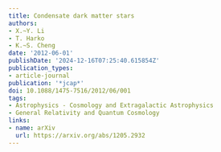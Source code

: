 ```yaml
---
title: Condensate dark matter stars
authors:
- X.~Y. Li
- T. Harko
- K.~S. Cheng
date: '2012-06-01'
publishDate: '2024-12-16T07:25:40.615854Z'
publication_types:
- article-journal
publication: '*jcap*'
doi: 10.1088/1475-7516/2012/06/001
tags:
- Astrophysics - Cosmology and Extragalactic Astrophysics
- General Relativity and Quantum Cosmology
links:
- name: arXiv
  url: https://arxiv.org/abs/1205.2932
---
```

